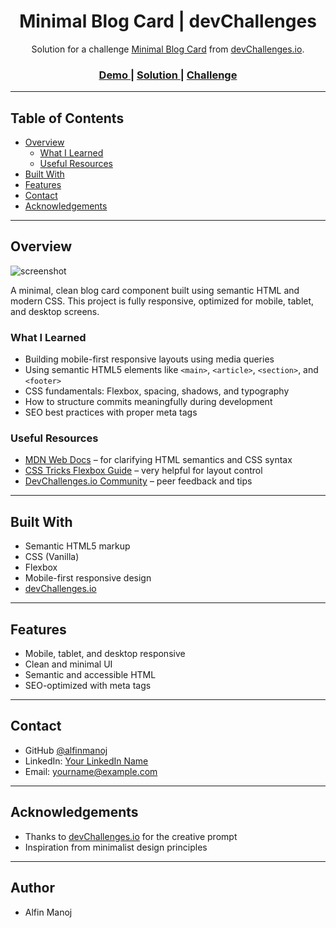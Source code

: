 <h1 align="center">Minimal Blog Card | devChallenges</h1>

<div align="center">
   Solution for a challenge <a href="https://devchallenges.io/challenge/minimal-blog-card" target="_blank">Minimal Blog Card</a> from <a href="https://devchallenges.io" target="_blank">devChallenges.io</a>.
</div>

<div align="center">
  <h3>
    <a href="https://your-demo-link.vercel.app">
      Demo
    </a>
    <span> | </span>
    <a href="https://github.com/yourusername/minimal-blog-card">
      Solution
    </a>
    <span> | </span>
    <a href="https://devchallenges.io/challenge/minimal-blog-card">
      Challenge
    </a>
  </h3>
</div>

---

## Table of Contents

- [Overview](#overview)
  - [What I Learned](#what-i-learned)
  - [Useful Resources](#useful-resources)
- [Built With](#built-with)
- [Features](#features)
- [Contact](#contact)
- [Acknowledgements](#acknowledgements)

---

## Overview

![screenshot](https://user-images.githubusercontent.com/16707738/92399059-5716eb00-f132-11ea-8b14-bcacdc8ec97b.png)

A minimal, clean blog card component built using semantic HTML and modern CSS. This project is fully responsive, optimized for mobile, tablet, and desktop screens.

### What I Learned

- Building mobile-first responsive layouts using media queries
- Using semantic HTML5 elements like `<main>`, `<article>`, `<section>`, and `<footer>`
- CSS fundamentals: Flexbox, spacing, shadows, and typography
- How to structure commits meaningfully during development
- SEO best practices with proper meta tags

### Useful Resources

- [MDN Web Docs](https://developer.mozilla.org/en-US/) – for clarifying HTML semantics and CSS syntax
- [CSS Tricks Flexbox Guide](https://css-tricks.com/snippets/css/a-guide-to-flexbox/) – very helpful for layout control
- [DevChallenges.io Community](https://discord.gg/devchallenges) – peer feedback and tips

---

## Built With

- Semantic HTML5 markup
- CSS (Vanilla)
- Flexbox
- Mobile-first responsive design
- [devChallenges.io](https://devchallenges.io)

---

## Features

- Mobile, tablet, and desktop responsive
- Clean and minimal UI
- Semantic and accessible HTML
- SEO-optimized with meta tags

---

## Contact

- GitHub [@alfinmanoj](https://github.com/alfinmanoj)
- LinkedIn: [Your LinkedIn Name](https://linkedin.com/in/yourprofile)
- Email: yourname@example.com

---

## Acknowledgements

- Thanks to [devChallenges.io](https://devchallenges.io) for the creative prompt
- Inspiration from minimalist design principles

---

## Author

- Alfin Manoj
